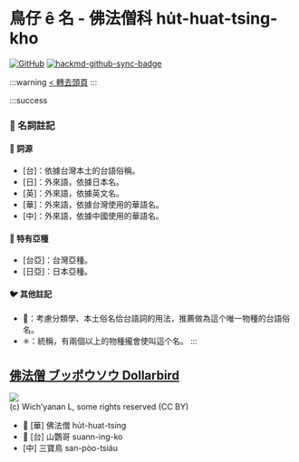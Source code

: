 # 鳥仔 ê 名 - 佛法僧科 hu̍t-huat-tsing-kho

[![GitHub](https://img.shields.io/badge/GitHub-black?logo=github)](https://github.com/siansiansu/tsiau-a-e-mia)
[![hackmd-github-sync-badge](https://hackmd.io/MbqSs6DpT6mtSndHQKm8sA/badge)](https://hackmd.io/MbqSs6DpT6mtSndHQKm8sA)

:::warning
[< 轉去頭頁](https://hackmd.io/@siansiansu/Hy4VzNvha)
:::

:::success
### 📖 名詞註記

#### 📎 詞源

- [台]：依據台灣本土的台語俗稱。
- [日]：外來語，依據日本名。
- [英]：外來語，依據英文名。
- [華]：外來語，依據台灣使用的華語名。
- [中]：外來語，依據中國使用的華語名。

#### 🎏 特有亞種

- [台亞]：台灣亞種。
- [日亞]：日本亞種。

#### 🐦 其他註記

- 🎯：考慮分類學、本土俗名佮台語詞的用法，推薦做為這个唯一物種的台語俗名。
- ✳️：統稱，有兩個以上的物種攏會使叫這个名。
:::

## [佛法僧 ブッポウソウ Dollarbird](https://ebird.org/species/dollar1)

![](https://inaturalist-open-data.s3.amazonaws.com/photos/178011313/medium.jpg)
<br/>
(c) Wich’yanan L, some rights reserved (CC BY)

- 🎯 [華] 佛法僧 hu̍t-huat-tsing
- 🎯 [台] 山鸚哥 suann-ing-ko
- [中] 三寶鳥 san-pòo-tsiáu
